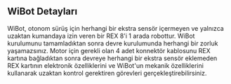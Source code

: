 ## WiBot Detayları

WiBot, otonom sürüş için herhangi bir ekstra sensör içermeyen ve yalnızca uzaktan kumandaya izin veren bir REX 8'i 1 arada robottur. WiBot kurulumunu tamamladıktan sonra devre kurulumunda herhangi bir zorluk yaşamazsınız. Motor için gerekli olan 4 adet konnektör kablosunu REX kartına bağladıktan sonra devreye herhangi bir ekstra sensör eklemeden REX kartının elektronik özelliklerini ve WiBot'un mekanik özelliklerini kullanarak uzaktan kontrol gerektiren görevleri gerçekleştirebilirsiniz.

